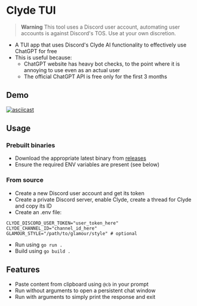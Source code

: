 # Clyde TUI

> **Warning**
> This tool uses a Discord user account, automating user accounts is against Discord's TOS. Use at your own discretion.

- A TUI app that uses Discord's Clyde AI functionality to effectively use ChatGPT for free
- This is useful because:
  - ChatGPT website has heavy bot checks, to the point where it is annoying to use even as an actual user
  - The official ChatGPT API is free only for the first 3 months

## Demo

[![asciicast](https://asciinema.org/a/G6m6TXzQ9SRzKC5hshUAVJP4e.svg)](https://asciinema.org/a/G6m6TXzQ9SRzKC5hshUAVJP4e)

## Usage

### Prebuilt binaries

- Download the appropriate latest binary from [releases](https://github.com/siris01/clyde-tui/releases/)
- Ensure the required ENV variables are present (see below)

### From source

- Create a new Discord user account and get its token
- Create a private Discord server, enable Clyde, create a thread for Clyde and copy its ID
- Create an .env file:

```env
CLYDE_DISCORD_USER_TOKEN="user_token_here"
CLYDE_CHANNEL_ID="channel_id_here"
GLAMOUR_STYLE="/path/to/glamour/style" # optional
```

- Run using `go run .`
- Build using `go build .`

## Features

- Paste content from clipboard using `@cb` in your prompt
- Run without arguments to open a persistent chat window
- Run with arguments to simply print the response and exit
